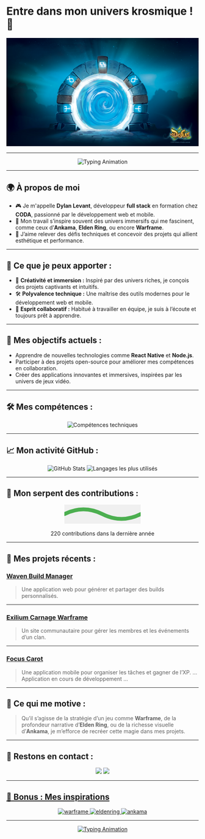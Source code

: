 # Entre dans mon univers krosmique ! 🌟

![Ma Bannière](assets/banner.jpg)

---

<div align="center">
  <img src="https://readme-typing-svg.herokuapp.com?font=Press+Start+2P&size=18&color=00FF00&center=true&vCenter=true&width=800&lines=Bienvenue+dans+mon+univers+de+d%C3%A9veloppement!;Passionné+par+les+mondes+immersifs;Développeur+Full+Stack+en+formation" alt="Typing Animation">
</div>

---

## 🌍 À propos de moi 
- 🎮 Je m'appelle **Dylan Levant**, développeur **full stack** en formation chez **CODA**, passionné par le développement web et mobile.  
- 🌌 Mon travail s’inspire souvent des univers immersifs qui me fascinent, comme ceux d’**Ankama**, **Elden Ring**, ou encore **Warframe**.  
- 🚀 J’aime relever des défis techniques et concevoir des projets qui allient esthétique et performance.

---

## 💼 Ce que je peux apporter :
- 🎨 **Créativité et immersion :** Inspiré par des univers riches, je conçois des projets captivants et intuitifs.
- 🛠️ **Polyvalence technique :** Une maîtrise des outils modernes pour le développement web et mobile.
- 🤝 **Esprit collaboratif :** Habitué à travailler en équipe, je suis à l’écoute et toujours prêt à apprendre.

---

## 🎯 Mes objectifs actuels :
- Apprendre de nouvelles technologies comme **React Native** et **Node.js**.
- Participer à des projets open-source pour améliorer mes compétences en collaboration.
- Créer des applications innovantes et immersives, inspirées par les univers de jeux vidéo.

---

## 🛠️ Mes compétences :
<div align="center">
  <img src="https://skillicons.dev/icons?i=html,css,js,php,bootstrap,postgresql,nodejs,py,react" alt="Compétences techniques" />
</div>

---

## 📈 Mon activité GitHub :
<div align="center">
  <img src="https://github-readme-stats.vercel.app/api?username=Dylserker&show_icons=true&theme=dracula" alt="GitHub Stats" />
  <img src="https://github-readme-stats.vercel.app/api/top-langs/?username=Dylserker&layout=donut&theme=dracula" alt="Langages les plus utilisés" />
</div>

---

## 🐍 Mon serpent des contributions :
<div align="center">
  <svg width="200" height="50" viewBox="0 0 200 50" xmlns="http://www.w3.org/2000/svg">
    <rect width="200" height="50" fill="#f0f0f0" />
    <path d="M0 25 Q 50 0, 100 25 T 200 25" fill="none" stroke="#4CAF50" stroke-width="10" />
    <circle cx="0" cy="25" r="5" fill="#4CAF50" />
    <circle cx="200" cy="25" r="5" fill="#4CAF50" />
  </svg>
  <p>220 contributions dans la dernière année</p>
</div>

---

## 🎯 Mes projets récents :

### **[Waven Build Manager](#)**  
> Une application web pour générer et partager des builds personnalisés.

---

### **[Exilium Carnage Warframe](#)**  
> Un site communautaire pour gérer les membres et les événements d’un clan.  

---

### **[Focus Carot](#)**  
> Une application mobile pour organiser les tâches et gagner de l’XP.
... Application en cours de développement ...  

---

## 🌟 Ce qui me motive :
> Qu’il s’agisse de la stratégie d’un jeu comme **Warframe**, de la profondeur narrative d’**Elden Ring**, ou de la richesse visuelle d’**Ankama**, je m’efforce de recréer cette magie dans mes projets.

---

## 💬 Restons en contact :
<div align="center">
  <a href="mailto:dylan.levant@coda-student.school"><img src="https://img.shields.io/badge/Email-Dylan%20Levant-00C853?style=for-the-badge&logo=gmail&logoColor=white"></a>
  <a href="https://www.linkedin.com/in/dylan-levant/"><img src="https://img.shields.io/badge/LinkedIn-Dylan%20Levant-0A66C2?style=for-the-badge&logo=linkedin&logoColor=white">
</div>

---

## 🌌 Bonus : Mes inspirations
<div align="center">
  <img src="https://komarev.com/ghpvc/?username=warframe&label=Warframe%20Fan&color=000000&style=flat" alt="warframe" />
  <img src="https://komarev.com/ghpvc/?username=eldenring&label=Elden%20Ring%20Enthusiast&color=3D2B1F&style=flat" alt="eldenring" />
  <img src="https://komarev.com/ghpvc/?username=ankama&label=Ankama%20Creative%20Spirit&color=FF6A00&style=flat" alt="ankama" />
</div>






---

<div align="center">
  <img src="https://readme-typing-svg.herokuapp.com?font=Press+Start+2P&size=18&color=FFD700&center=true&vCenter=true&width=800&lines=Merci+d'avoir+visité+mon+profil!;À+bientôt+dans+mon+univers!;🚀" alt="Typing Animation">
</div>
